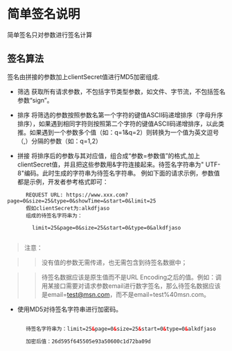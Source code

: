 # 简单签名说明 #

简单签名只对参数进行签名计算

## 签名算法

签名由拼接的参数加上clientSecret值进行MD5加密组成.

* 筛选
  获取所有请求参数，不包括字节类型参数，如文件、字节流，不包括签名参数“sign”。

* 排序
  将筛选的参数按照参数名第一个字符的键值ASCII码递增排序（字母升序排序），如果遇到相同字符则按照第二个字符的键值ASCII码递增排序，以此类推。如果遇到一个参数多个值（如：q=1&q=2）则转换为一个值为英文逗号（,）分隔的参数（如：q=1,2）

* 拼接
  将排序后的参数与其对应值，组合成“参数=参数值”的格式,加上clientSecret值，并且把这些参数用&字符连接起来。待签名字符串为"
  UTF-8"编码。此时生成的字符串为待签名字符串。
  例如下面的请求示例，参数值都是示例，开发者参考格式即可：

```
      REQUEST URL: https://www.xxx.com?page=0&size=25&type=0&showTime=&start=0&limit=25
      假如clientSecret为:alkdfjaso
      组成的待签名字符串为：
      
        limit=25&page=0&size=25&start=0&type=0&alkdfjaso
      
```

> 注意：

> > 没有值的参数无需传递，也无需包含到待签名数据中；

> > 待签名数据应该是原生值而不是URL
> > Encoding之后的值。例如：调用某接口需要对请求参数email进行数字签名，那么待签名数据应该是email=test@msn.com，而不是email=test%40msn.com。

* 使用MD5对待签名字符串进行加密码。

```html
      
      待签名字符串为：limit=25&page=0&size=25&start=0&type=0&alkdfjaso
      
      加密后值：26d595f645505e93a50600c1d72ba09d

```